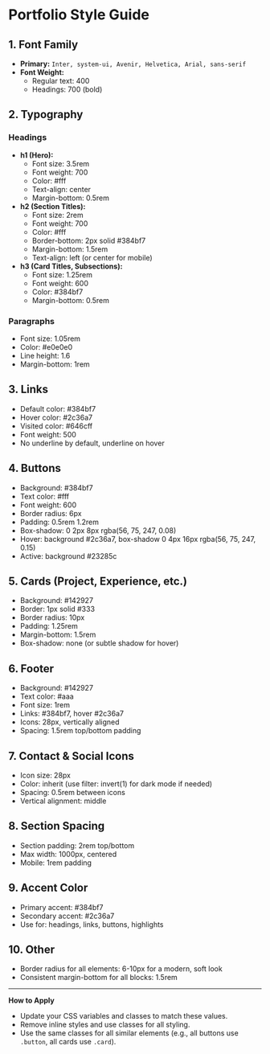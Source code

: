 # Portfolio Style Guide

## 1. Font Family
- **Primary:** `Inter, system-ui, Avenir, Helvetica, Arial, sans-serif`
- **Font Weight:**
  - Regular text: 400
  - Headings: 700 (bold)

## 2. Typography
### Headings
- **h1 (Hero):**
  - Font size: 3.5rem
  - Font weight: 700
  - Color: #fff
  - Text-align: center
  - Margin-bottom: 0.5rem
- **h2 (Section Titles):**
  - Font size: 2rem
  - Font weight: 700
  - Color: #fff
  - Border-bottom: 2px solid #384bf7
  - Margin-bottom: 1.5rem
  - Text-align: left (or center for mobile)
- **h3 (Card Titles, Subsections):**
  - Font size: 1.25rem
  - Font weight: 600
  - Color: #384bf7
  - Margin-bottom: 0.5rem

### Paragraphs
- Font size: 1.05rem
- Color: #e0e0e0
- Line height: 1.6
- Margin-bottom: 1rem

## 3. Links
- Default color: #384bf7
- Hover color: #2c36a7
- Visited color: #646cff
- Font weight: 500
- No underline by default, underline on hover

## 4. Buttons
- Background: #384bf7
- Text color: #fff
- Font weight: 600
- Border radius: 6px
- Padding: 0.5rem 1.2rem
- Box-shadow: 0 2px 8px rgba(56, 75, 247, 0.08)
- Hover: background #2c36a7, box-shadow 0 4px 16px rgba(56, 75, 247, 0.15)
- Active: background #23285c

## 5. Cards (Project, Experience, etc.)
- Background: #142927
- Border: 1px solid #333
- Border radius: 10px
- Padding: 1.25rem
- Margin-bottom: 1.5rem
- Box-shadow: none (or subtle shadow for hover)

## 6. Footer
- Background: #142927
- Text color: #aaa
- Font size: 1rem
- Links: #384bf7, hover #2c36a7
- Icons: 28px, vertically aligned
- Spacing: 1.5rem top/bottom padding

## 7. Contact & Social Icons
- Icon size: 28px
- Color: inherit (use filter: invert(1) for dark mode if needed)
- Spacing: 0.5rem between icons
- Vertical alignment: middle

## 8. Section Spacing
- Section padding: 2rem top/bottom
- Max width: 1000px, centered
- Mobile: 1rem padding

## 9. Accent Color
- Primary accent: #384bf7
- Secondary accent: #2c36a7
- Use for: headings, links, buttons, highlights

## 10. Other
- Border radius for all elements: 6-10px for a modern, soft look
- Consistent margin-bottom for all blocks: 1.5rem

---

**How to Apply**
- Update your CSS variables and classes to match these values.
- Remove inline styles and use classes for all styling.
- Use the same classes for all similar elements (e.g., all buttons use `.button`, all cards use `.card`). 